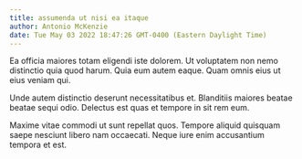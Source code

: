 ```yaml
---
title: assumenda ut nisi ea itaque
author: Antonio McKenzie
date: Tue May 03 2022 18:47:26 GMT-0400 (Eastern Daylight Time)
---
```

Ea officia maiores totam eligendi iste dolorem. Ut voluptatem non nemo distinctio quia quod harum. Quia eum autem eaque. Quam omnis eius ut eius veniam qui.

 Unde autem distinctio deserunt necessitatibus et. Blanditiis maiores beatae beatae sequi odio. Delectus est quas et tempore in sit rem eum.

 Maxime vitae commodi ut sunt repellat quos. Tempore aliquid quisquam saepe nesciunt libero nam occaecati. Neque iure enim accusantium tempora et est.